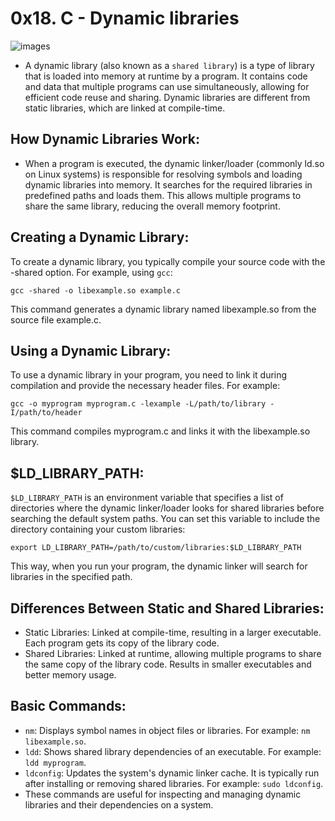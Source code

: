 # 0x18. C - Dynamic libraries

   ![images](https://github.com/obithelight/alx-low_level_programming/assets/91734251/d18388ef-ed3e-436f-b303-3f7ca6f8148b)

- A dynamic library (also known as a `shared library`) is a type of library that is loaded into memory at runtime by a program. It contains code and data that multiple programs can use simultaneously, allowing for efficient code reuse and sharing. Dynamic libraries are different from static libraries, which are linked at compile-time.

## How Dynamic Libraries Work:
- When a program is executed, the dynamic linker/loader (commonly ld.so on Linux systems) is responsible for resolving symbols and loading dynamic libraries into memory. It searches for the required libraries in predefined paths and loads them. This allows multiple programs to share the same library, reducing the overall memory footprint.

## Creating a Dynamic Library:
To create a dynamic library, you typically compile your source code with the -shared option. For example, using `gcc`:

	gcc -shared -o libexample.so example.c

This command generates a dynamic library named libexample.so from the source file example.c.

## Using a Dynamic Library:
To use a dynamic library in your program, you need to link it during compilation and provide the necessary header files. For example:

	gcc -o myprogram myprogram.c -lexample -L/path/to/library -I/path/to/header

This command compiles myprogram.c and links it with the libexample.so library.

## $LD_LIBRARY_PATH:
`$LD_LIBRARY_PATH` is an environment variable that specifies a list of directories where the dynamic linker/loader looks for shared libraries before searching the default system paths. You can set this variable to include the directory containing your custom libraries:

	export LD_LIBRARY_PATH=/path/to/custom/libraries:$LD_LIBRARY_PATH

This way, when you run your program, the dynamic linker will search for libraries in the specified path.

## Differences Between Static and Shared Libraries:

- Static Libraries: Linked at compile-time, resulting in a larger executable. Each program gets its copy of the library code.
- Shared Libraries: Linked at runtime, allowing multiple programs to share the same copy of the library code. Results in smaller executables and better memory usage.

## Basic Commands:

- `nm`: Displays symbol names in object files or libraries. For example: `nm libexample.so`.
- `ldd`: Shows shared library dependencies of an executable. For example: `ldd myprogram`.
- `ldconfig`: Updates the system's dynamic linker cache. It is typically run after installing or removing shared libraries. For example: `sudo ldconfig`.
- These commands are useful for inspecting and managing dynamic libraries and their dependencies on a system.
